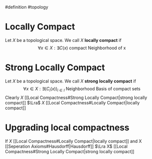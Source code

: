 #definition 
#topology 
# Locally Compact
Let $X$ be a topological space. We call $X$ **locally compact** if 
$$\forall x \in X: \exists C(x) \text{ compact Neighborhood of x} $$

# Strong Locally Compact
Let $X$ be a topological space. We call $X$ **strong locally compact** if 
$$\forall x \in X: \exists (C_i(x))_{i \in I} \text{ Neighborhood Basis of compact sets} $$
Clearly $X$ [[Local Compactness#Strong Locally Compact|strong locally compact]] $\Lra$ $X$ [[Local Compactness#Locally Compact|locally compact]]

# Upgrading local compactness
If $X$ [[Local Compactness#Locally Compact|locally compact]]  and X [[Seperation Axioms#Hausdorff|Hausdorff]] $\Lra X$ [[Local Compactness#Strong Locally Compact|strong locally compact]]